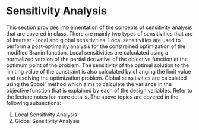 # Sensitivity Analysis

This section provides implementation of the concepts of sensitivity analysis that are covered in class. There are mainly two types of sensitivities that are of interest - local and global sensitivities. Local sensitivities are used to perform a post-optimality analysis for the constrained optimization of the modified Branin function. Local sensitivities are calculated using a normalized version of the partial derivative of the objective function at the optimum point of the problem. The sensitivity of the optimal solution to the limiting value of the constraint is also calculated by changing the limit value and resolving the optimization problem. Global sensitivities are calculated using the Sobol' method which aims to calculate the variance in the objective function that is explained by each of the design variables. Refer to the lecture notes for more details. The above topics are covered in the following subsections:

1. Local Sensitivity Analysis  
2. Global Sensitivity Analysis
